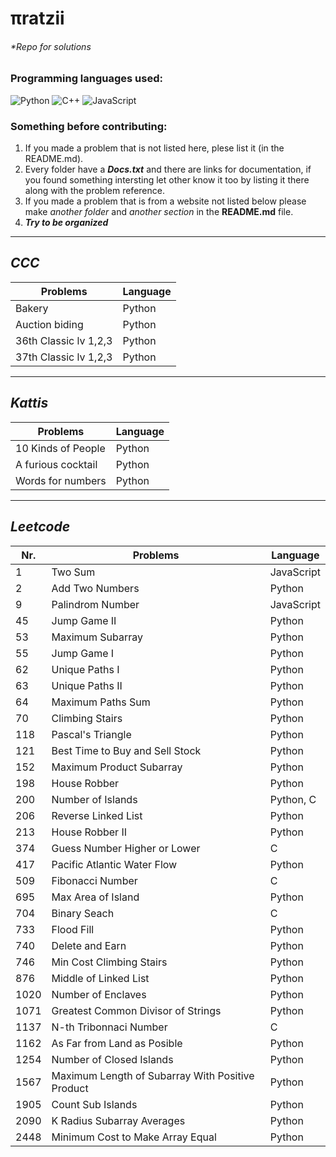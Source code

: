 # πratzii 
###### *Repo for solutions

### Programming languages used:

<!-- If you want to add another language take the link ~ https://img.shields.io/badge/-TEXTHERE-black?style=flat-square&logo=LOGOHERE ~ on another tab and replace TEXTHERE with the text you want to appear beside the logo (maybe the programming language) and replace LOGOHERE with the programming language name (examples below) -->

<div style="flex-direction:row;flex-wrap:row;">

  <!--Python-->
  <img alt="Python" src="https://img.shields.io/badge/-Python-black?style=flat-square&logo=Python">

  <!--C++-->
  <img alt="C++" src="https://img.shields.io/badge/-C/C++-black?style=flat-square&logo=c">

  <!--JavaScript-->
  <img alt="JavaScript" src="https://img.shields.io/badge/-JavaScript-black?style=flat-square&logo=javascript">

</div>

### Something before contributing:
1. If you made a problem that is not listed here, plese list it (in the README.md).
2. Every folder have a ***Docs.txt*** and there are links for documentation, if you found something intersting let other know it too by listing it there along with the problem reference.
3. If you made a problem that is from a website not listed below please make *another folder* and *another section* in the **README.md** file.
4. ***Try to be organized*** 

---

## ***CCC***

| Problems | Language |
| - | - |
| Bakery | Python |
| Auction biding | Python |
| 36th Classic lv 1,2,3 | Python |
| 37th Classic lv 1,2,3 | Python |

---

## ***Kattis***

| Problems | Language |
| - | - |
|	10 Kinds of People | Python |
| A furious cocktail | Python |
| Words for numbers | Python |

---

## ***Leetcode***

| Nr. | Problems | Language |
| - | - | - |
| 1 | Two Sum | JavaScript |
| 2 | Add Two Numbers | Python |
| 9 | Palindrom Number | JavaScript |
| 45 | Jump Game II | Python |
| 53 | Maximum Subarray | Python |
| 55 | Jump Game I | Python |
| 62 | Unique Paths I | Python |
| 63 | Unique Paths II | Python |
| 64 | Maximum Paths Sum | Python |
| 70 | Climbing Stairs | Python |
| 118 | Pascal's Triangle | Python |
| 121 | Best Time to Buy and Sell Stock | Python |
| 152 | Maximum Product Subarray | Python |
| 198 | House Robber | Python |
| 200 | Number of Islands | Python, C |
| 206 | Reverse Linked List | Python |
| 213 | House Robber II | Python |
| 374 | Guess Number Higher or Lower | C |
| 417 | Pacific Atlantic Water Flow | Python |
| 509 | Fibonacci Number | C |
| 695 | Max Area of Island | Python |
| 704 | Binary Seach | C |
| 733 | Flood Fill | Python |
| 740 | Delete and Earn | Python |
| 746 | Min Cost Climbing Stairs | Python |
| 876 | Middle of Linked List | Python |
| 1020 | Number of Enclaves | Python |
| 1071 | Greatest Common Divisor of Strings | Python |
| 1137 | N-th Tribonnaci Number | C | 
| 1162 | As Far from Land as Posible | Python |
| 1254 | Number of Closed Islands | Python |
| 1567 | Maximum Length of Subarray With Positive Product | Python |
| 1905 | Count Sub Islands | Python |
| 2090 | K Radius Subarray Averages | Python |
| 2448 | Minimum Cost to Make Array Equal | Python |

